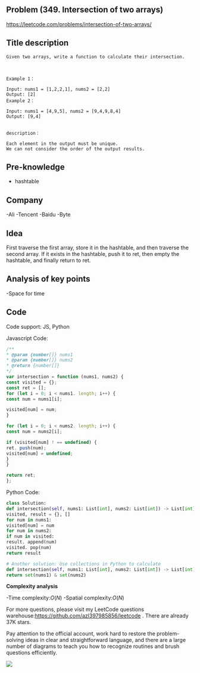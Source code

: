 ## Problem (349. Intersection of two arrays)

https://leetcode.com/problems/intersection-of-two-arrays/

## Title description

```
Given two arrays, write a function to calculate their intersection.



Example 1：

Input: nums1 = [1,2,2,1], nums2 = [2,2]
Output: [2]
Example 2：

Input: nums1 = [4,9,5], nums2 = [9,4,9,8,4]
Output: [9,4]


description：

Each element in the output must be unique.
We can not consider the order of the output results.

```

## Pre-knowledge

- hashtable

## Company

-Ali
-Tencent
-Baidu
-Byte

## Idea

First traverse the first array, store it in the hashtable, and then traverse the second array. If it exists in the hashtable, push it to ret, then empty the hashtable, and finally return to ret.

## Analysis of key points

-Space for time

## Code

Code support: JS, Python

Javascript Code:

```js
/**
* @param {number[]} nums1
* @param {number[]} nums2
* @return {number[]}
*/
var intersection = function (nums1, nums2) {
const visited = {};
const ret = [];
for (let i = 0; i < nums1. length; i++) {
const num = nums1[i];

visited[num] = num;
}

for (let i = 0; i < nums2. length; i++) {
const num = nums2[i];

if (visited[num] ! == undefined) {
ret. push(num);
visited[num] = undefined;
}
}

return ret;
};
```

Python Code:

```python
class Solution:
def intersection(self, nums1: List[int], nums2: List[int]) -> List[int]:
visited, result = {}, []
for num in nums1:
visited[num] = num
for num in nums2:
if num in visited:
result. append(num)
visited. pop(num)
return result

# Another solution: Use collections in Python to calculate
def intersection(self, nums1: List[int], nums2: List[int]) -> List[int]:
return set(nums1) & set(nums2)
```

**Complexity analysis**

-Time complexity:$O(N)$
-Spatial complexity:$O(N)$

For more questions, please visit my LeetCode questions warehouse:https://github.com/azl397985856/leetcode . There are already 37K stars.

Pay attention to the official account, work hard to restore the problem-solving ideas in clear and straightforward language, and there are a large number of diagrams to teach you how to recognize routines and brush questions efficiently.

![](https://tva1.sinaimg.cn/large/007S8ZIlly1gfcuzagjalj30p00dwabs.jpg)
